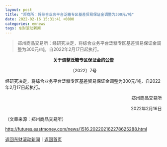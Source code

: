 ```yaml
---
layout: post
title: "郑商所：将综合业务平台泛糖专区基差贸易保证金调整为300元/吨"
date: 2022-02-16 15:31:41 +0800
categories: emnews
tags: 东财滚动新闻
---
```

> 郑州商品交易所：经研究决定，将综合业务平台泛糖专区基差贸易保证金调整为300元/吨，自2022年2月17日起执行。

<p style="text-align:center;"><strong>关于调整泛糖专区保证金的<span id="Info.3332"><a href="http://data.eastmoney.com/notices/" class="infokey">公告</a></span></strong></p><p style="text-align:center;">〔2022〕7号</p><p>经研究决定，将综合业务平台泛糖专区基差贸易保证金调整为300元/吨，自2022年2月17日起执行。</p><p style="text-align:right;">郑州商品交易所</p><p style="text-align:right;">2022年2月16日</p><p class="em_media">（文章来源：郑州商品交易所）</p>

<http://futures.eastmoney.com/news/1516,202202162278625288.html>

[返回东财滚动新闻](//finews.withounder.com/emnews/)｜[返回首页](//finews.withounder.com/)